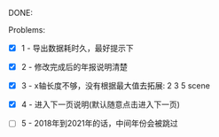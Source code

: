 DONE:


Problems:
- [x] 1 - 导出数据耗时久，最好提示下
- [x] 2 - 修改完成后的年报说明清楚
- [x] 3 - x轴长度不够，没有根据最大值去拓展: 2 3 5 scene
- [x] 4 - 进入下一页说明(默认随意点击进入下一页)
- [ ] 5 - 2018年到2021年的话，中间年份会被跳过


